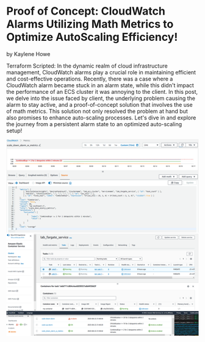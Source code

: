 # Proof of Concept: CloudWatch Alarms Utilizing Math Metrics to Optimize AutoScaling Efficiency!
by Kaylene Howe

  Terraform Scripted:
  In the dynamic realm of cloud infrastructure management, CloudWatch alarms play a crucial role in maintaining efficient and cost-effective operations. Recently, there was a case where a CloudWatch alarm became stuck in an alarm state, while this didn't impact the performance of an ECS cluster it was annoying to the client. 
  In this post, we delve into the issue faced by client, the underlying problem causing the alarm to stay active, and a proof-of-concept solution that involves the use of math metrics. This solution not only resolved the problem at hand but also promises to enhance auto-scaling processes. Let's dive in and explore the journey from a persistent alarm state to an optimized auto-scaling setup!

![alt text](https://github.com/BearyNatural/SkillsJournal/blob/main/ECS_Fargate_CWMetrics/CloudWatchAlarm%20metrics%20source%20code.PNG)
![alt text](https://github.com/BearyNatural/SkillsJournal/blob/main/ECS_Fargate_CWMetrics/ECS%20Autoscaling%20Cloudwatch%20Alarms%20with%20metrics.PNG)

